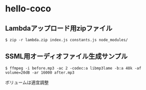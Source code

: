 # hello-coco

## Lambdaアップロード用zipファイル
```
$ zip -r lambda.zip index.js constants.js node_modules/
```

## SSML用オーディオファイル生成サンプル
```
$ ffmpeg -i before.mp3 -ac 2 -codec:a libmp3lame -b:a 48k -af volume=20dB -ar 16000 after.mp3
```
ボリュームは適宜調整
